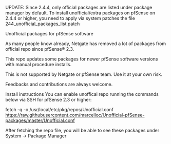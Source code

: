 UPDATE: Since 2.4.4, only official packages are listed under package manager by default.
To install unofficial/extra packages on pfSense on 2.4.4 or higher, you need to apply via system patches the file 244_unofficial_packages_list.patch

Unofficial packages for pfSense software



As many people know already, Netgate has removed a lot of packages from official repo since pfSense® 2.3.

This repo updates some packages for newer pfSense software versions with manual procedure installs.

This is not supported by Netgate or pfSense team. Use it at your own risk.

Feedbacks and contributions are always welcome.

Install instructions
You can enable unoffical repo running the commands below via SSH for pfSense 2.3 or higher:

fetch -q -o /usr/local/etc/pkg/repos/Unofficial.conf https://raw.githubusercontent.com/marcelloc/Unofficial-pfSense-packages/master/Unofficial.conf

After fetching the repo file, you will be able to see these packages under System -> Package Manager
